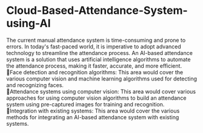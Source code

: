 # Cloud-Based-Attendance-System-using-AI
The current manual attendance system is time-consuming and prone to errors. In today's fast-paced world, it is imperative to adopt advanced technology to streamline the attendance process. An AI-based attendance system is a solution that uses artificial intelligence algorithms to automate the attendance process, making it faster, accurate, and more efficient.<br>
🔹Face detection and recognition algorithms: This area would cover the various computer vision and machine learning algorithms used for detecting and recognizing faces.<br>
🔹Attendance systems using computer vision: This area would cover various approaches for using computer vision algorithms to build an attendance system using pre-captured images for training and recognition.<br>
🔹Integration with existing systems: This area would cover the various methods for integrating an AI-based attendance system with existing systems.

